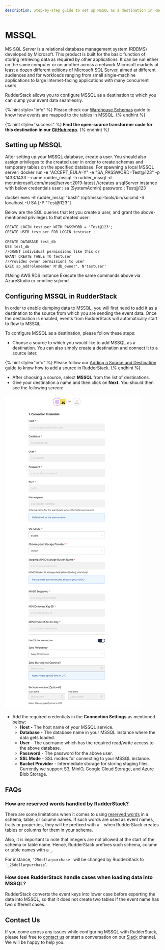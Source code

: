 ```yaml
---
description: Step-by-step guide to set up MSSQL as a destination in RudderStack
---
```


# MSSQL

MS SQL Server is a relational database management system (RDBMS) developed by Microsoft. This product is built for the basic function of storing retrieving data 
as required by other applications. It can be run either on the same computer or on another across a network.Microsoft markets at least a dozen different editions 
of Microsoft SQL Server, aimed at different audiences and for workloads ranging from small single-machine applications to large Internet-facing applications with 
many concurrent users.

RudderStack allows you to configure MSSQL as a destination to which you can dump your event data seamlessly.

{% hint style="info" %}
Please check our [Warehouse Schemas](https://docs.rudderstack.com/data-warehouse-integration-guides/warehouse-schemas) guide to know how events are mapped to the 
tables in MSSQL.
{% endhint %}

{% hint style="success" %}
**Find the open-source transformer code for this destination in our** [**GitHub repo**](https://github.com/rudderlabs/rudder-transformer/tree/master/v0/destinations/mssql)**.**
{% endhint %}

## Setting up MSSQL

After setting up your MSSQL database, create a user. You should also assign privileges to the created user in order to create schemas and temporary tables on the 
specified database.
For spawning a local MSSQL server:
docker run -e "ACCEPT_EULA=Y" -e "SA_PASSWORD=Test@123" -p 1433:1433 --name rudder_mssql -h rudder_mssql  -d mcr.microsoft.com/mssql/server:2019-latest
//creates a sqlServer instance with below credentials
user : sa (SystemAdmin)
password : Test@123

docker exec -it rudder_mssql "bash"
/opt/mssql-tools/bin/sqlcmd -S localhost -U SA [-P "Test@123"]

Below are the SQL queries that let you create a user, and grant the above-mentioned privileges to that created user:

```text
CREATE LOGIN testuser WITH PASSWORD = 'Test@123';
CREATE USER testuser FOR LOGIN testuser ;

CREATE DATABASE test_db
USE test_db
//GRANT individual permissions like this or
GRANT CREATE TABLE TO testuser
//Provides owner permissions to user
EXEC sp_addrolemember N'db_owner', N'testuser'
```
#Using AWS RDS instance
Execute the same commands above via AzureStudio or cmdline sqlcmd


## Configuring MSSQL in RudderStack

In order to enable dumping data to MSSQL, you will first need to add it as a destination to the source from which you are sending the event data. Once the 
destination is enabled, events from RudderStack will automatically start to flow to MSSQL.

To configure MSSQL as a destination, please follow these steps:

* Choose a source to which you would like to add MSSQL as a destination. You can also simply create a destination and connect it to a source later.

{% hint style="info" %}
Please follow our [Adding a Source and Destination](https://docs.rudderstack.com/how-to-guides/adding-source-and-destination-rudderstack) guide to know how to 
add a source in RudderStack.
{% endhint %}

* After choosing a source, select **MSSQL** from the list of destinations.
* Give your destination a name and then click on **Next**. You should then see the following screen:

![MSSQL Destination Settings on the RudderStack dashboard](../.gitbook/assets/mssqlConnection.png)

* Add the required credentials in the **Connection Settings** as mentioned below:
  * **Host -** The host name of your MSSQL service.
  * **Database -** The database name in your MSSQL instance where the data gets loaded.
  * **User** - The username which has the required read/write access to the above database.
  * **Password** - The password for the above user.
  * **SSL Mode** - SSL modes for connecting to your MSSQL instance.
  * **Bucket Provider** - Intermediate storage for storing staging files. Currently we support S3, MinIO, Google Cloud Storage, and Azure Blob Storage.

## FAQs

### **How are reserved words handled by RudderStack?**

There are some limitations when it comes to using [reserved words](https://www.postgresql.org/docs/current/sql-keywords-appendix.html) in a schema, table, or column names. 
If such words are used as event names, traits or properties, they will be prefixed with a `_` when  RudderStack creates tables or columns for them in your schema.

Also, it is important to note that integers are not allowed at the start of the schema or table name. Hence, RudderStack prefixes such schema, column or table names with a `_`.

For instance, `'25dollarpurchase'` will be changed by RudderStack to `'_25dollarpurchase`'.

### How does RudderStack handle cases when loading data into MSSQL?

RudderStack converts the event keys into lower case before exporting the data into MSSQL, so that it does not create two tables if the event name has two different cases.

## Contact Us

If you come across any issues while configuring MSSQL with RudderStack, please feel free to [contact us](mailto:%20docs@rudderstack.com) or start a conversation on 
our [Slack](https://resources.rudderstack.com/join-rudderstack-slack) channel. We will be happy to help you.

